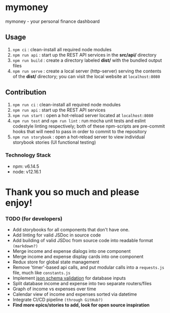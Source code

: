 # mymoney

mymoney - your personal finance dashboard

## Usage

1. `npm ci` : clean-install all required node modules
2. `npm run api` : start up the REST API services in the **src/api/** directory
3. `npm run build` : create a directory labeled **dist/** with the bundled output files
4. `npm run serve` : create a local server (http-server) serving the contents of the **dist/** directory; you can visit the local website at `localhost:8080`

## Contribution

1. `npm run ci` : clean-install all required node modules
2. `npm run api` : start up the REST API services
3. `npm run start` : open a hot-reload server located at `localhost:8080`
4. `npm run test` and `npm run lint` : run mocha unit tests and eslint codestyle linting respectively; both of these npm-scripts are pre-commit hooks that will need to pass in order to commit to the repository
5. `npm run storybook` : open a hot-reload server to view individual storybook stories (UI functional testing)

### Technology Stack

- npm: v6.14.5
- node: v12.16.1

# Thank you so much and please enjoy!

### TODO (for developers)

- Add storybooks for all components that don't have one.
- Add linting for valid JSDoc in source code
- Add building of valid JSDoc from source code into readable format `(markdown?)`
- Merge income and expense dialogs into one component
- Merge income and expense display cards into one component
- Redux store for global state management
- Remove 'timer'-based api calls, and put modular calls into a `requests.js` file, much like `constants.js`
- Implement [json schema validation](https://www.npmjs.com/package/ajv) for database inputs
- Split database income and expense into two separate routers/files
- Graph of income vs expenses over time
- Calendar view of income and expenses sorted via datetime
- Integrate CI/CD pipeline `(through GitHub?)`
- **Find more epics/stories to add, look for open source inspiration**
